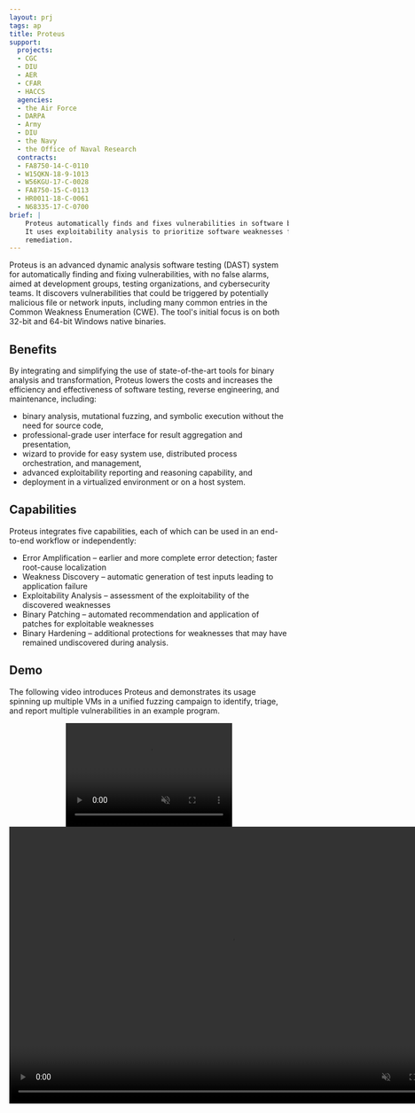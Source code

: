 ```yaml
---
layout: prj
tags: ap
title: Proteus
support:
  projects:
  - CGC
  - DIU
  - AER
  - CFAR
  - HACCS
  agencies:
  - the Air Force
  - DARPA
  - Army
  - DIU
  - the Navy
  - the Office of Naval Research
  contracts:
  - FA8750-14-C-0110
  - W15QKN-18-9-1013
  - W56KGU-17-C-0028
  - FA8750-15-C-0113
  - HR0011-18-C-0061
  - N68335-17-C-0700
brief: |
    Proteus automatically finds and fixes vulnerabilities in software binaries.
    It uses exploitability analysis to prioritize software weaknesses for
    remediation.
---
```


Proteus is an advanced dynamic analysis software testing (DAST) system for
automatically finding and fixing vulnerabilities, with no false alarms, aimed at
development groups, testing organizations, and cybersecurity teams.  It
discovers vulnerabilities that could be triggered by potentially malicious file
or network inputs, including many common entries in the Common Weakness
Enumeration (CWE).  The tool's initial focus is on both 32-bit and 64-bit
Windows native binaries.

## Benefits

By integrating and simplifying the use of state-of-the-art tools for binary
analysis and transformation, Proteus lowers the costs and increases the
efficiency and effectiveness of software testing, reverse engineering, and
maintenance, including:

- binary analysis, mutational fuzzing, and symbolic execution without the need for source code,
- professional-grade user interface for result aggregation and presentation,
- wizard to provide for easy system use, distributed process orchestration, and management,
- advanced exploitability reporting and reasoning capability, and
- deployment in a virtualized environment or on a host system.

## Capabilities

Proteus integrates five capabilities, each of which can be used in an end-to-end
workflow or independently:

- Error Amplification – earlier and more complete error detection; faster root-cause localization
- Weakness Discovery – automatic generation of test inputs leading to application failure
- Exploitability Analysis – assessment of the exploitability of the discovered weaknesses
- Binary Patching – automated recommendation and application of patches for exploitable weaknesses
- Binary Hardening – additional protections for weaknesses that may have remained undiscovered during analysis.

## Demo

The following video introduces Proteus and demonstrates its usage
spinning up multiple VMs in a unified fuzzing campaign to identify,
triage, and report multiple vulnerabilities in an example program.

<center>
<div class="w3-hide-medium w3-hide-large">
<video width=300px height=187px playsinline controls muted>
<source src="https://static.grammatech.com/research/proteus-demo.mp4#t=0.01" type="video/mp4">
</video>
</div>
<div class="w3-hide-small">
<video width=800px height=500px playsinline controls muted>
<source src="https://static.grammatech.com/research/proteus-demo.mp4#t=0.01" type="video/mp4">
</video>
</div>
</center>
